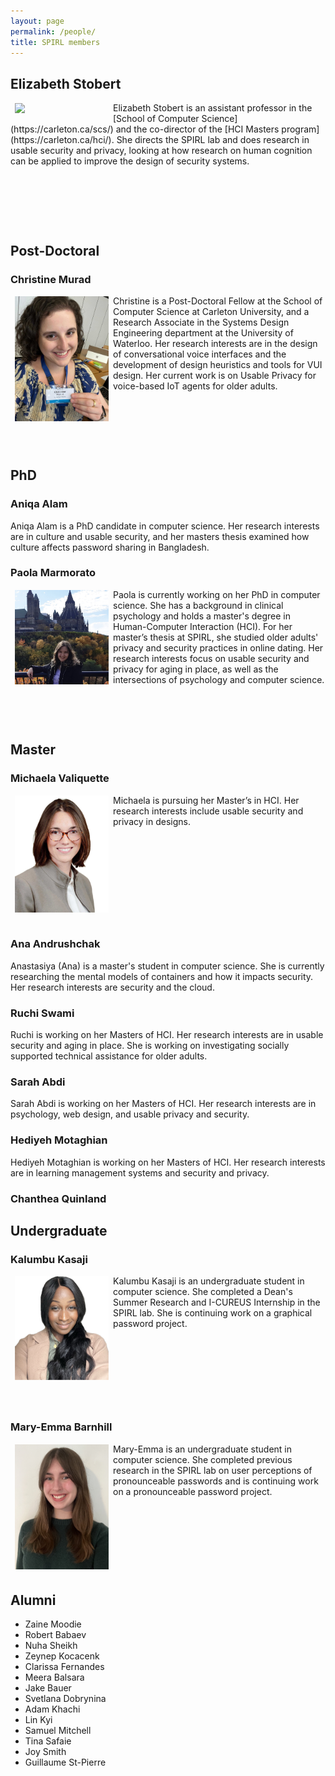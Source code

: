 ```yaml
---
layout: page
permalink: /people/
title: SPIRL members
---
```


## Elizabeth Stobert
<img src="https://spirl.scs.carleton.ca/stobert_headshot.jpeg" width="150" align="left" hspace="7" vspace="1">
 Elizabeth Stobert is an assistant professor in the [School of Computer Science](https://carleton.ca/scs/) and the co-director of the [HCI Masters program](https://carleton.ca/hci/). She directs the SPIRL lab and does research in usable security and privacy, looking at how research on human cognition can be applied to improve the design of security systems.
<p>&nbsp;</p>
<p>&nbsp;</p>
<p>&nbsp;</p>


## Post-Doctoral

### Christine Murad

<img src="/assets/img/christine_photo.jpg" width="150" align="left" hspace="7" vspace="1">
Christine is a Post-Doctoral Fellow at the School of Computer Science at Carleton University, and a Research Associate in the Systems Design Engineering department at the University of Waterloo. Her research interests are in the design of conversational voice interfaces and the development of design heuristics and tools for VUI design. Her current work is on Usable Privacy for voice-based IoT agents for older adults.
<p>&nbsp;</p>
<p>&nbsp;</p>
<p>&nbsp;</p>

## PhD

### Aniqa Alam

Aniqa Alam is a PhD candidate in computer science. Her research interests are in culture and usable security, and her masters thesis examined how culture affects password sharing in Bangladesh.

### Paola Marmorato
<img src="/assets/img/paola_photo.png" width="150" align="left" hspace="7" vspace="1">
Paola is currently working on her PhD in computer science. She has a background in clinical psychology and holds a master's degree in Human-Computer Interaction (HCI). For her master’s thesis at SPIRL, she studied older adults' privacy and security practices in online dating. Her research interests focus on usable security and privacy for aging in place, as well as the intersections of psychology and computer science.
<p>&nbsp;</p>
<p>&nbsp;</p>


## Master

### Michaela Valiquette 
<img src="/assets/img/michaela_photo.jpg" width="150" align="left" hspace="7" vspace="1">
Michaela is pursuing her Master’s in HCI. Her research interests include usable security and privacy in designs.
<p>&nbsp;</p>
<p>&nbsp;</p>
<p>&nbsp;</p>
<p>&nbsp;</p>

<br>

### Ana Andrushchak

Anastasiya (Ana) is a master's student in computer science. She is currently researching the mental models of containers and how it impacts security. Her research interests are security and the cloud.  

### Ruchi Swami
Ruchi is working on her Masters of HCI. Her research interests are in usable security and aging in place. She is working on investigating socially supported technical assistance for older adults.

### Sarah Abdi
Sarah Abdi is working on her Masters of HCI. Her research interests are in psychology, web design, and usable privacy and security.

### Hediyeh Motaghian
Hediyeh Motaghian is working on her Masters of HCI. Her research interests are in learning management systems and security and privacy.


### Chanthea Quinland

## Undergraduate

### Kalumbu Kasaji

<img src="/assets/img/kalumbu_photo.jpg" width="150" align="left" hspace="7" vspace="1">
Kalumbu Kasaji is an undergraduate student in computer science. She completed a Dean's Summer Research and I-CUREUS Internship in the SPIRL lab. She is continuing work on a graphical password project.

<p>&nbsp;</p>
<p>&nbsp;</p>
<p>&nbsp;</p>
<p>&nbsp;</p>

### Mary-Emma Barnhill

<img src="/assets/img/mary_photo.jpg" width="150" align="left" hspace="7" vspace="1">
Mary-Emma is an undergraduate student in computer science. She completed previous research in the SPIRL lab on user perceptions of pronounceable passwords and is continuing work on a pronounceable password project.

<p>&nbsp;</p>
<p>&nbsp;</p>
<p>&nbsp;</p>
<p>&nbsp;</p>

## Alumni

* Zaine Moodie
* Robert Babaev
* Nuha Sheikh
* Zeynep Kocacenk
* Clarissa Fernandes
* Meera Balsara
* Jake Bauer
* Svetlana Dobrynina
* Adam Khachi
* Lin Kyi
* Samuel Mitchell
* Tina Safaie
* Joy Smith
* Guillaume St-Pierre 


